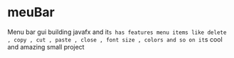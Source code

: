 # meuBar
 Menu bar gui building javafx and it`s has features menu items like delete , copy , cut , paste , close , font size , colors and so on it`s cool and amazing small project
